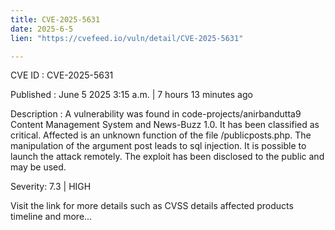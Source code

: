 ```yaml
---
title: CVE-2025-5631
date: 2025-6-5
lien: "https://cvefeed.io/vuln/detail/CVE-2025-5631"

---
```


CVE ID : CVE-2025-5631

Published :  June 5
2025
3:15 a.m. | 7 hours
13 minutes ago

Description : A vulnerability was found in code-projects/anirbandutta9 Content Management System and News-Buzz 1.0. It has been classified as critical. Affected is an unknown function of the file /publicposts.php. The manipulation of the argument post leads to sql injection. It is possible to launch the attack remotely. The exploit has been disclosed to the public and may be used.

Severity: 7.3 | HIGH

Visit the link for more details
such as CVSS details
affected products
timeline
and more...
